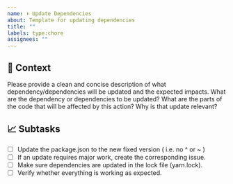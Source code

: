 ```yaml
---
name: ⬆️ Update Dependencies
about: Template for updating dependencies
title: ""
labels: type:chore
assignees: ""
---
```


## 📄 Context

Please provide a clean and concise description of what dependency/dependencies will be updated and the expected impacts.
What are the dependency or dependencies to be updated?
What are the parts of the code that will be affected by this action?
Why is that update relevant?

## 📈 Subtasks

- [ ] Update the package.json to the new fixed version ( i.e. no ^ or ~ )
- [ ] If an update requires major work, create the corresponding issue.
- [ ] Make sure dependencies are updated in the lock file (yarn.lock).
- [ ] Verify whether everything is working as expected.
